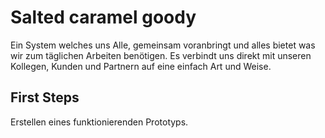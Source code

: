 # Salted caramel goody

Ein System welches uns Alle, gemeinsam voranbringt und alles bietet was wir zum täglichen Arbeiten benötigen.
Es verbindt uns direkt mit unseren Kollegen, Kunden und Partnern auf eine einfach Art und Weise.

## First Steps

Erstellen eines funktionierenden Prototyps.